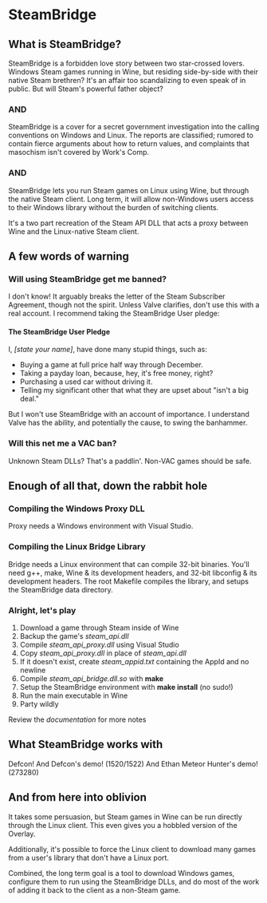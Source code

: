 # SteamBridge

## What is SteamBridge?

SteamBridge is a forbidden love story between two star-crossed lovers.
Windows Steam games running in Wine, but residing side-by-side with
their native Steam brethren?  It's an affair too scandalizing to even
speak of in public.  But will Steam's powerful father object?

### AND

SteamBridge is a cover for a secret government investigation into the
calling conventions on Windows and Linux.  The reports are classified;
rumored to contain fierce arguments about how to return values, and
complaints that masochism isn't covered by Work's Comp.

### AND

SteamBridge lets you run Steam games on Linux using Wine, but through
the native Steam client.  Long term, it will allow non-Windows users
access to their Windows library without the burden of switching clients.

It's a two part recreation of the Steam API DLL that acts a proxy between
Wine and the Linux-native Steam client.

## A few words of warning

### Will using SteamBridge get me banned?

I don't know!  It arguably breaks the letter of the Steam Subscriber
Agreement, though not the spirit.  Unless Valve clarifies, don't use
this with a real account.  I recommend taking the SteamBridge User pledge:

#### The SteamBridge User Pledge

I, *[state your name]*, have done many stupid things, such as:

* Buying a game at full price half way through December.
* Taking a payday loan, because, hey, it's free money, right?
* Purchasing a used car without driving it.
* Telling my significant other that what they are upset about "isn't a
  big deal."

But I won't use SteamBridge with an account of importance.  I understand
Valve has the ability, and potentially the cause, to swing the banhammer.

### Will this net me a VAC ban?

Unknown Steam DLLs?  That's a paddlin'.  Non-VAC games should be safe.

## Enough of all that, down the rabbit hole

### Compiling the Windows Proxy DLL

Proxy needs a Windows environment with Visual Studio.

### Compiling the Linux Bridge Library

Bridge needs a Linux environment that can compile 32-bit binaries.
You'll need g++, make, Wine & its development headers, and 32-bit
libconfig & its development headers.  The root Makefile compiles the
library, and setups the SteamBridge data directory.

### Alright, let's play

1. Download a game through Steam inside of Wine
2. Backup the game's *steam_api.dll*
3. Compile *steam_api_proxy.dll* using Visual Studio
4. Copy *steam_api_proxy.dll* in place of *steam_api.dll*
5. If it doesn't exist, create *steam_appid.txt* containing the AppId
and no newline
6. Compile *steam_api_bridge.dll.so* with **make**
7. Setup the SteamBridge environment with **make install** (no sudo!)
8. Run the main executable in Wine
6. Party wildly

Review the *documentation* for more notes

## What SteamBridge works with

Defcon!  And Defcon's demo! (1520/1522)   And Ethan Meteor Hunter's
demo! (273280)

## And from here into oblivion

It takes some persuasion, but Steam games in Wine can be run directly
through the Linux client.  This even gives you a hobbled version of
the Overlay.

Additionally, it's possible to force the Linux client to download many
games from a user's library that don't have a Linux port.

Combined, the long term goal is a tool to download Windows games,
configure them to run using the SteamBridge DLLs, and do most of the
work of adding it back to the client as a non-Steam game.

